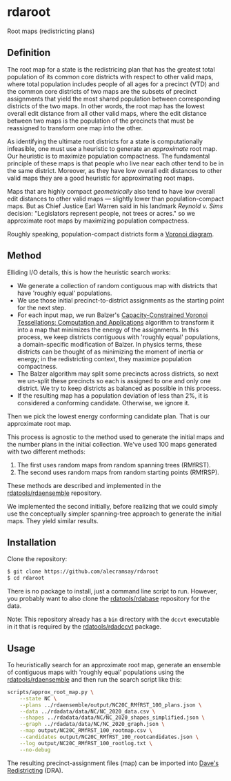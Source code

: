 # rdaroot

Root maps (redistricting plans)

## Definition

The root map for a state is the redistricing plan that has the greatest total population 
of its common core districts with respect to other valid maps, where
total population includes people of all ages for a precinct (VTD) and
the common core districts of two maps are the subsets of precinct assignments 
that yield the most shared population between corresponding districts of the two maps.
In other words, the root map has the lowest overall edit distance from all other valid maps, 
where the edit distance between two maps is the population of the precincts 
that must be reassigned to transform one map into the other. 

As identifying the ultimate root districts for a state is computationally infeasible, 
one must use a heuristic to generate an *approximate* root map. 
Our heuristic is to maximize population compactness.
The fundamental principle of these maps is that people who live near each other 
tend to be in the same district. 
Moreover, as they have low overall edit distances to other valid maps 
they are a good heuristic for approximating root maps. 

Maps that are highly compact *geometrically* also tend to have low overall edit distances to other valid maps 
&#8212; slightly lower than population-compact maps. 
But as Chief Justice Earl Warren said in his landmark *Reynold v. Sims* decision:
"Legislators represent people, not trees or acres." 
so we approximate root maps by maximizing population compactness.

Roughly speaking, population-compact districts form a 
[Voronoi diagram](https://en.wikipedia.org/wiki/Voronoi_diagram).

## Method

Elliding I/O details, this is how the heuristic search works:

-   We generate a collection of random contiguous map with districts that have 'roughly equal' populations.
-   We use those initial precinct-to-district assignments as the starting point for the next step.
-   For each input map, we run Balzer\'s 
    [Capacity-Constrained Voronoi Tessellations: Computation and Applications](http://nbn-resolving.de/urn:nbn:de:bsz:352-opus-84645) 
    algorithm
    to transform it into a map that minimizes the energy of the assignments.
    In this process, we keep districts contiguous with 'roughly equal' populations, 
    a domain-specific modification of Balzer.
    In physics terms, these districts can be thought of as minimizing the moment of inertia or energy; 
    in the redistricting context, they maximize population compactness. 
-   The Balzer algorithm may split some precincts across districts,
    so next we un-split these precincts so each is assigned to one and only one district.
    We try to keep districts as balanced as possible in this process.
-   If the resulting map has a population deviation of less than 2%,
    it is considered a conforming candidate.
    Otherwise, we ignore it.

Then we pick the lowest energy conforming candidate plan.
That is our approximate root map.

This process is agnostic to the method used to generate the initial maps
and the number plans in the initial collection.
We've used 100 maps generated with two different methods:

1. The first uses random maps from random spanning trees (RMfRST).
2. The second uses random maps from random starting points (RMfRSP).

These methods are described and implemented in the [rdatools/rdaensemble](https://github.com/rdatools/rdaensemble) repository.

We implemented the second initially, before realizing that we could simply use the 
conceptually simpler spanning-tree approach to generate the initial maps.
They yield similar results. 

## Installation

Clone the repository:

```bash
$ git clone https://github.com/alecramsay/rdaroot
$ cd rdaroot
```

There is no package to install, just a command line script to run.
However, you probably want to also clone the [rdatools/rdabase](https://github.com/alecramsay/rdabase) repository
for the data.

Note: This repository already has a `bin` directory with the `dccvt` executable in it
that is required by the [rdatools/rdadccvt](https://github.com/rdatools/rdadccvt) package.

## Usage

To heuristically search for an approximate root map,
generate an ensemble of contiguous maps with 'roughly equal' populations
using the [rdatools/rdaensemble](https://github.com/rdatools/rdaensemble)
and then run the search script like this:

```bash
scripts/approx_root_map.py \
    --state NC \
    --plans ../rdaensemble/output/NC20C_RMfRST_100_plans.json \
    --data ../rdadata/data/NC/NC_2020_data.csv \
    --shapes ../rdadata/data/NC/NC_2020_shapes_simplified.json \
    --graph ../rdadata/data/NC/NC_2020_graph.json \
    --map output/NC20C_RMfRST_100_rootmap.csv \
    --candidates output/NC20C_RMfRST_100_rootcandidates.json \
    --log output/NC20C_RMfRST_100_rootlog.txt \
    --no-debug
```

The resulting precinct-assignment files (map) can be imported into [Dave's Redistricting](https://davesredistricting.org/) (DRA).


